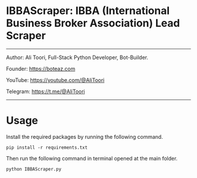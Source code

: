 # IBBAScraper: IBBA (International Business Broker Association) Lead Scraper

*******************************************************************************************

Author: Ali Toori, Full-Stack Python Developer, Bot-Builder.

Founder: https://boteaz.com

YouTube: https://youtube.com/@AliToori

Telegram: https://t.me/@AliToori
*******************************************************************************************

# Usage
Install the required packages by running the following command.
    
    pip install -r requirements.txt

Then run the following command in terminal opened at the main folder.
    
    python IBBAScraper.py